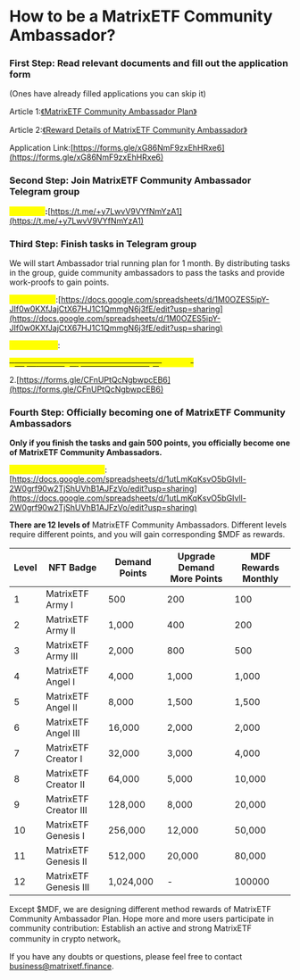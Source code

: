 # How to be a MatrixETF Community Ambassador?

### First Step: Read relevant documents and fill out the application form

(Ones have already filled applications you can skip it)

Article 1:[《MatrixETF Community Ambassador Plan》](https://matrixetf.medium.com/matrixetf-community-ambassador-plan-a5acdd8a8eb0)

Article 2:[《Reward Details of MatrixETF Community Ambassador》](https://matrixetf.medium.com/reward-details-of-matrixetf-community-ambassador-838cf4d8b6da)

Application Link:[https://forms.gle/xG86NmF9zxEhHRxe6](https://forms.gle/xG86NmF9zxEhHRxe6)

### **Second Step: Join MatrixETF Community Ambassador Telegram group** <a href="#cd0e" id="cd0e"></a>

<mark style="color:yellow;">**Telegram**</mark>**:**[https://t.me/+y7LwvV9VYfNmYzA1](https://t.me/+y7LwvV9VYfNmYzA1)

### Third Step: Finish tasks in Telegram group <a href="#b3ee" id="b3ee"></a>

We will start Ambassador trial running plan for 1 month. By distributing tasks in the group, guide community ambassadors to pass the tasks and provide work-proofs to gain points.

<mark style="color:yellow;">**Tasks Sheet**</mark>:[https://docs.google.com/spreadsheets/d/1M0OZES5ipY-JIf0w0KXfJajCtX67HJ1C1QmmgN6j3fE/edit?usp=sharing](https://docs.google.com/spreadsheets/d/1M0OZES5ipY-JIf0w0KXfJajCtX67HJ1C1QmmgN6j3fE/edit?usp=sharing)

<mark style="color:yellow;">**Submit Form**</mark>:

~~<mark style="color:yellow;">1.</mark>~~[~~<mark style="color:yellow;">https://forms.gle/poLFKrEY49bW4nry6</mark>~~](https://forms.gle/poLFKrEY49bW4nry6)~~<mark style="color:yellow;">(</mark>~~<mark style="color:yellow;">disused</mark>~~<mark style="color:yellow;">)</mark>~~

2.[https://forms.gle/CFnUPtQcNgbwpcEB6](https://forms.gle/CFnUPtQcNgbwpcEB6)

### Fourth Step: Officially becoming one of **MatrixETF Community Ambassadors** <a href="#097f" id="097f"></a>

**Only if you finish the tasks and gain 500 points, you officially become one of MatrixETF Community Ambassadors.**

<mark style="color:yellow;">**Ambassador Points Rank**</mark>:[https://docs.google.com/spreadsheets/d/1utLmKqKsvO5bGIvll-2W0grf90w2TjShUVhB1AJFzVo/edit?usp=sharing](https://docs.google.com/spreadsheets/d/1utLmKqKsvO5bGIvll-2W0grf90w2TjShUVhB1AJFzVo/edit?usp=sharing)

**There are 12 levels of** MatrixETF Community Ambassadors. Different levels require different points, and you will gain corresponding $MDF as rewards.

| Level | NFT Badge           | Demand Points | Upgrade Demand More Points | MDF Rewards Monthly |
| ----- | ------------------- | ------------- | -------------------------- | ------------------- |
| 1     | MatrixETF Army Ⅰ    | 500           | 200                        | 100                 |
| 2     | MatrixETF Army Ⅱ    | 1,000         | 400                        | 200                 |
| 3     | MatrixETF Army Ⅲ    | 2,000         | 800                        | 500                 |
| 4     | MatrixETF Angel Ⅰ   | 4,000         | 1,000                      | 1,000               |
| 5     | MatrixETF Angel Ⅱ   | 8,000         | 1,500                      | 1,500               |
| 6     | MatrixETF Angel Ⅲ   | 16,000        | 2,000                      | 2,000               |
| 7     | MatrixETF Creator Ⅰ | 32,000        | 3,000                      | 4,000               |
| 8     | MatrixETF Creator Ⅱ | 64,000        | 5,000                      | 10,000              |
| 9     | MatrixETF Creator Ⅲ | 128,000       | 8,000                      | 20,000              |
| 10    | MatrixETF Genesis Ⅰ | 256,000       | 12,000                     | 50,000              |
| 11    | MatrixETF Genesis Ⅱ | 512,000       | 20,000                     | 80,000              |
| 12    | MatrixETF Genesis Ⅲ | 1,024,000     | -                          | 100000              |

Except $MDF, we are designing different method rewards of MatrixETF Community Ambassador Plan. Hope more and more users participate in community contribution: Establish an active and strong MatrixETF community in crypto network。

If you have any doubts or questions, please feel free to contact [business@matrixetf.finance](http://business@matrixetf.finance).
